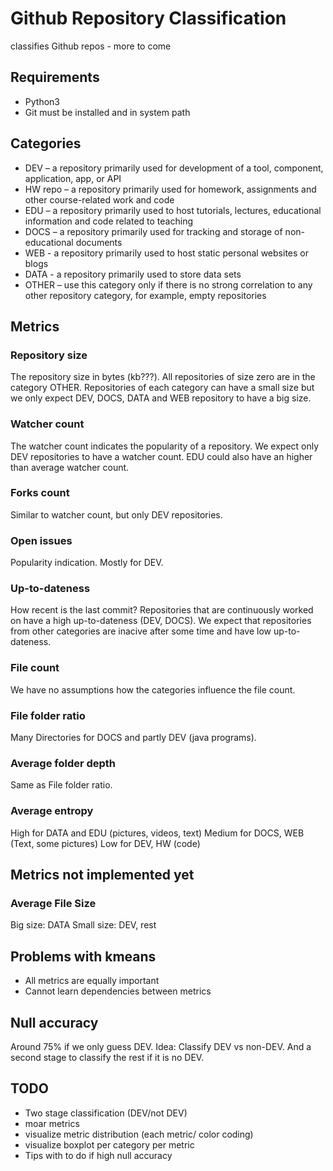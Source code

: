 # Github Repository Classification
classifies Github repos - more to come


## Requirements
* Python3
* Git must be installed and in system path

## Categories

* DEV​ – a repository primarily used for development of a tool, component, application, app, or
API
* HW​ repo – a repository primarily used for homework, assignments and other course-related
work and code
* EDU​ – a repository primarily used to host tutorials, lectures, educational information and
code related to teaching
* DOCS​ – a repository primarily used for tracking and storage of non-educational documents
* WEB​ - a repository primarily used to host static personal websites or blogs
* DATA​ - a repository primarily used to store data sets
* OTHER​ – use this category only if there is no strong correlation to any other repository
category, for example, empty repositories

## Metrics

### Repository size
The repository size in bytes (kb???).
All repositories of size zero  are in the category OTHER.
Repositories of each category can have a small size but we only expect DEV, DOCS, DATA and WEB repository to have a big size.

### Watcher count
The watcher count indicates the popularity of a repository.
We expect only DEV repositories to have a watcher count.
EDU could also have an higher than average watcher count.

### Forks count
Similar to watcher count, but only DEV repositories.

### Open issues
Popularity indication. Mostly for DEV.

### Up-to-dateness
How recent is the last commit?
Repositories that are continuously worked on have a high up-to-dateness (DEV, DOCS).
We expect that repositories from other categories are inacive after some time and have low up-to-dateness.

### File count
We have no assumptions how the categories influence the file count.

### File folder ratio
Many Directories for DOCS and partly DEV (java programs).

### Average folder depth
Same as File folder ratio.

### Average entropy
High for DATA and EDU (pictures, videos, text)
Medium for DOCS, WEB (Text, some pictures)
Low for DEV, HW (code)

## Metrics not implemented yet

### Average File Size
Big size: DATA
Small size: DEV, rest


## Problems with kmeans
* All metrics are equally important
* Cannot learn dependencies between metrics

## Null accuracy
Around 75% if we only guess DEV.
Idea: Classify DEV vs non-DEV. And a second stage to classify the rest if it is no DEV.

## TODO
* Two stage classification (DEV/not DEV)
* moar metrics
* visualize metric distribution (each metric/ color coding)
* visualize boxplot per category per metric
* Tips with to do if high null accuracy
